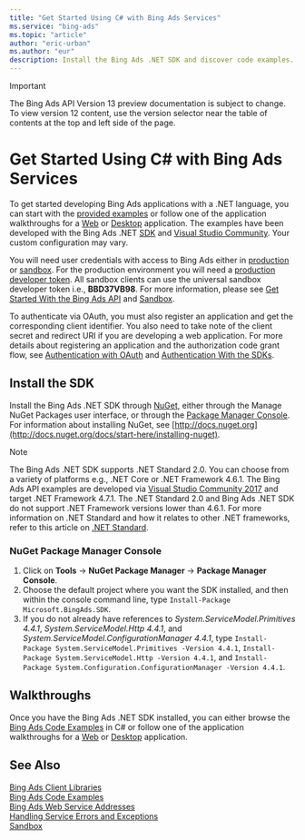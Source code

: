```yaml
---
title: "Get Started Using C# with Bing Ads Services"
ms.service: "bing-ads"
ms.topic: "article"
author: "eric-urban"
ms.author: "eur"
description: Install the Bing Ads .NET SDK and discover code examples.
---
```

> [!IMPORTANT]
> The Bing Ads API Version 13 preview documentation is subject to change. To view version 12 content, use the version selector near the table of contents at the top and left side of the page.

# Get Started Using C# with Bing Ads Services
To get started developing Bing Ads applications with a .NET language, you can start with the [provided examples](code-examples.md) or follow one of the application walkthroughs for a [Web](walkthrough-web-application-csharp.md) or [Desktop](walkthrough-desktop-application-csharp.md) application. The examples have been developed with the Bing Ads .NET [SDK](client-libraries.md) and [Visual Studio Community](https://www.visualstudio.com/vs/community/). Your custom configuration may vary.

You will need user credentials with access to Bing Ads either in [production](https://secure.bingads.microsoft.com/) or [sandbox](https://secure.sandbox.bingads.microsoft.com/Auth?EnvContext=Sandbox). For the production environment you will need a [production developer token](get-started.md#get-developer-token). All sandbox clients can use the universal sandbox developer token i.e., **BBD37VB98**. For more information, please see [Get Started With the Bing Ads API](get-started.md) and [Sandbox](sandbox.md).

To authenticate via OAuth, you must also register an application and get the corresponding client identifier. You also need to take note of the client secret and redirect URI if you are developing a web application. For more details about registering an application and the authorization code grant flow, see [Authentication with OAuth](authentication-oauth.md) and [Authentication With the SDKs](sdk-authentication.md#oauth). 

## <a name="installation"></a>Install the SDK
Install the Bing Ads .NET SDK through [NuGet](https://www.nuget.org/packages/Microsoft.BingAds.SDK/), either through the Manage NuGet Packages user interface, or through the [Package Manager Console](#package-manager). For information about installing NuGet, see [http://docs.nuget.org](http://docs.nuget.org/docs/start-here/installing-nuget).

> [!NOTE]
> The Bing Ads .NET SDK supports .NET Standard 2.0. You can choose from a variety of platforms e.g., .NET Core or .NET Framework 4.6.1. The Bing Ads API examples are developed via [Visual Studio Community 2017](https://www.visualstudio.com/vs/community/) and target .NET Framework 4.7.1. The .NET Standard 2.0 and Bing Ads .NET SDK do not support .NET Framework versions lower than 4.6.1. For more information on .NET Standard and how it relates to other .NET frameworks, refer to this article on [.NET Standard](https://docs.microsoft.com/en-us/dotnet/standard/net-standard). 

### <a name="package-manager"></a>NuGet Package Manager Console

1. Click on **Tools** -&gt; **NuGet Package Manager** -&gt; **Package Manager Console**.
2. Choose the default project where you want the SDK installed, and then within the console command line, type `Install-Package Microsoft.BingAds.SDK`. 
3. If you do not already have references to *System.ServiceModel.Primitives 4.4.1*, *System.ServiceModel.Http 4.4.1*, and *System.ServiceModel.ConfigurationManager 4.4.1*, type `Install-Package System.ServiceModel.Primitives -Version 4.4.1`, `Install-Package System.ServiceModel.Http -Version 4.4.1`, and `Install-Package System.Configuration.ConfigurationManager -Version 4.4.1`.

## <a name="walkthrough"></a>Walkthroughs
Once you have the Bing Ads .NET SDK installed, you can either browse the [Bing Ads Code Examples](code-examples.md) in C# or follow one of the application walkthroughs for a [Web](walkthrough-web-application-csharp.md) or [Desktop](walkthrough-desktop-application-csharp.md) application.

## See Also
[Bing Ads Client Libraries](client-libraries.md)    
[Bing Ads Code Examples](code-examples.md)    
[Bing Ads Web Service Addresses](web-service-addresses.md)  
[Handling Service Errors and Exceptions](handle-service-errors-exceptions.md)  
[Sandbox](sandbox.md)  

